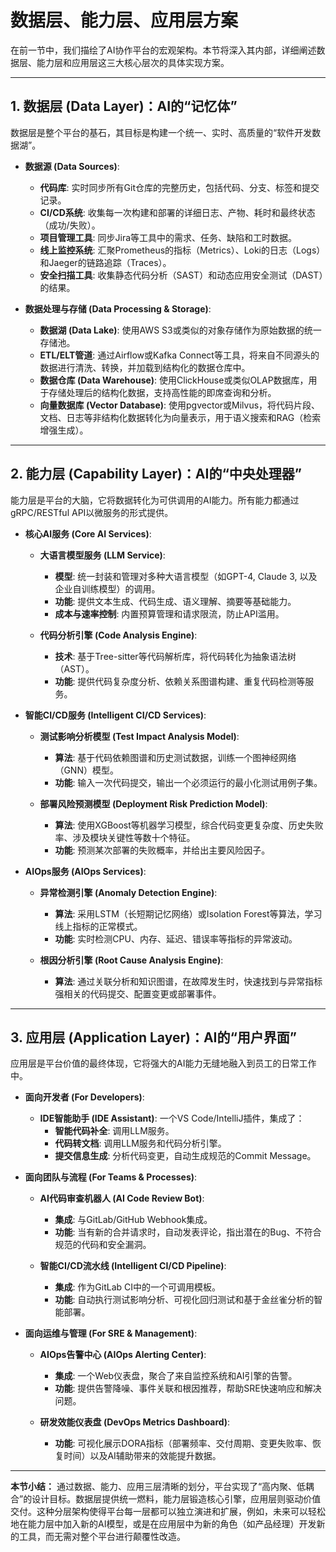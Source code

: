 # 数据层、能力层、应用层方案

在前一节中，我们描绘了AI协作平台的宏观架构。本节将深入其内部，详细阐述数据层、能力层和应用层这三大核心层次的具体实现方案。

---

## 1. 数据层 (Data Layer)：AI的“记忆体”

数据层是整个平台的基石，其目标是构建一个统一、实时、高质量的“软件开发数据湖”。

- **数据源 (Data Sources)**:
  - **代码库**: 实时同步所有Git仓库的完整历史，包括代码、分支、标签和提交记录。
  - **CI/CD系统**: 收集每一次构建和部署的详细日志、产物、耗时和最终状态（成功/失败）。
  - **项目管理工具**: 同步Jira等工具中的需求、任务、缺陷和工时数据。
  - **线上监控系统**: 汇聚Prometheus的指标（Metrics）、Loki的日志（Logs）和Jaeger的链路追踪（Traces）。
  - **安全扫描工具**: 收集静态代码分析（SAST）和动态应用安全测试（DAST）的结果。

- **数据处理与存储 (Data Processing & Storage)**:
  - **数据湖 (Data Lake)**: 使用AWS S3或类似的对​​象存储作为原始数据的统一存储池。
  - **ETL/ELT管道**: 通过Airflow或Kafka Connect等工具，将来自不同源头的数据进行清洗、转换，并加载到结构化的数据仓库中。
  - **数据仓库 (Data Warehouse)**: 使用ClickHouse或类似OLAP数据库，用于存储处理后的结构化数据，支持高性能的即席查询和分析。
  - **向量数据库 (Vector Database)**: 使用pgvector或Milvus，将代码片段、文档、日志等非结构化数据转化为向量表示，用于语义搜索和RAG（检索增强生成）。

---

## 2. 能力层 (Capability Layer)：AI的“中央处理器”

能力层是平台的大脑，它将数据转化为可供调用的AI能力。所有能力都通过gRPC/RESTful API以微服务的形式提供。

- **核心AI服务 (Core AI Services)**:
  - **大语言模型服务 (LLM Service)**:
    - **模型**: 统一封装和管理对多种大语言模型（如GPT-4, Claude 3, 以及企业自训练模型）的调用。
    - **功能**: 提供文本生成、代码生成、语义理解、摘要等基础能力。
    - **成本与速率控制**: 内置预算管理和请求限流，防止API滥用。

  - **代码分析引擎 (Code Analysis Engine)**:
    - **技术**: 基于Tree-sitter等代码解析库，将代码转化为抽象语法树（AST）。
    - **功能**: 提供代码复杂度分析、依赖关系图谱构建、重复代码检测等服务。

- **智能CI/CD服务 (Intelligent CI/CD Services)**:
  - **测试影响分析模型 (Test Impact Analysis Model)**:
    - **算法**: 基于代码依赖图谱和历史测试数据，训练一个图神经网络（GNN）模型。
    - **功能**: 输入一次代码提交，输出一个必须运行的最小化测试用例子集。

  - **部署风险预测模型 (Deployment Risk Prediction Model)**:
    - **算法**: 使用XGBoost等机器学习模型，综合代码变更复杂度、历史失败率、涉及模块关键性等数十个特征。
    - **功能**: 预测某次部署的失败概率，并给出主要风险因子。

- **AIOps服务 (AIOps Services)**:
  - **异常检测引擎 (Anomaly Detection Engine)**:
    - **算法**: 采用LSTM（长短期记忆网络）或Isolation Forest等算法，学习线上指标的正常模式。
    - **功能**: 实时检测CPU、内存、延迟、错误率等指标的异常波动。

  - **根因分析引擎 (Root Cause Analysis Engine)**:
    - **算法**: 通过关联分析和知识图谱，在故障发生时，快速找到与异常指标强相关的代码提交、配置变更或部署事件。

---

## 3. 应用层 (Application Layer)：AI的“用户界面”

应用层是平台价值的最终体现，它将强大的AI能力无缝地融入到员工的日常工作中。

- **面向开发者 (For Developers)**:
  - **IDE智能助手 (IDE Assistant)**: 一个VS Code/IntelliJ插件，集成了：
    - **智能代码补全**: 调用LLM服务。
    - **代码转文档**: 调用LLM服务和代码分析引擎。
    - **提交信息生成**: 分析代码变更，自动生成规范的Commit Message。

- **面向团队与流程 (For Teams & Processes)**:
  - **AI代码审查机器人 (AI Code Review Bot)**:
    - **集成**: 与GitLab/GitHub Webhook集成。
    - **功能**: 当有新的合并请求时，自动发表评论，指出潜在的Bug、不符合规范的代码和安全漏洞。

  - **智能CI/CD流水线 (Intelligent CI/CD Pipeline)**:
    - **集成**: 作为GitLab CI中的一个可调用模板。
    - **功能**: 自动执行测试影响分析、可视化回归测试和基于金丝雀分析的智能部署。

- **面向运维与管理 (For SRE & Management)**:
  - **AIOps告警中心 (AIOps Alerting Center)**:
    - **集成**: 一个Web仪表盘，聚合了来自监控系统和AI引擎的告警。
    - **功能**: 提供告警降噪、事件关联和根因推荐，帮助SRE快速响应和解决问题。

  - **研发效能仪表盘 (DevOps Metrics Dashboard)**:
    - **功能**: 可视化展示DORA指标（部署频率、交付周期、变更失败率、恢复时间）以及AI辅助带来的效能提升数据。

---

**本节小结：** 通过数据、能力、应用三层清晰的划分，平台实现了“高内聚、低耦合”的设计目标。数据层提供统一燃料，能力层锻造核心引擎，应用层则驱动价值交付。这种分层架构使得平台每一层都可以独立演进和扩展，例如，未来可以轻松地在能力层中加入新的AI模型，或是在应用层中为新的角色（如产品经理）开发新的工具，而无需对整个平台进行颠覆性改造。